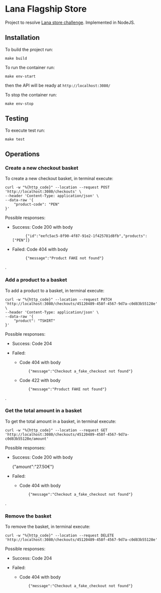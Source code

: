 # Lana Flagship Store

Project to resolve [Lana store challenge](https://github.com/blaltarriba/flagship-store-js/tree/master/challenge-description). Implemented in NodeJS.


## Installation

To build the project run:

    make build

To run the container run:

    make env-start

then the API will be ready at `http://localhost:3080/`

To stop the container run:

    make env-stop

## Testing

To execute test run:

    make test


## Operations

### Create a new checkout basket

To create a new checkout basket, in terminal execute:

    curl -w "%{http_code}" --location --request POST 'http://localhost:3080/checkouts' \
    --header 'Content-Type: application/json' \
    --data-raw '{
        "product-code": "PEN"
    }'

Possible responses:
- Success: Code 200 with body

            {"id":"eefc5ac5-8f90-4f87-91e2-1f425781d8fb","products":["PEN"]}

- Failed: Code 404 with body

            {"message":"Product FAKE not found"}

.

### Add a product to a basket

To add a product to a basket, in terminal execute:

    curl -w "%{http_code}" --location --request PATCH 'http://localhost:3080/checkouts/45120489-458f-4567-9d7a-c0d83b55128e' \
    --header 'Content-Type: application/json' \
    --data-raw '{
        "product": "TSHIRT"
    }'

Possible responses:
- Success: Code 204

- Failed:

  - Code 404 with body

            {"message":"Checkout a_fake_checkout not found"}

  - Code 422 with body

            {"message":"Product FAKE not found"}

.


### Get the total amount in a basket

To get the total amount in a basket, in terminal execute:

    curl -w "%{http_code}" --location --request GET 'http://localhost:3080/checkouts/45120489-458f-4567-9d7a-c0d83b55128e/amount'

Possible responses:
- Success: Code 200 with body

    {"amount":"27.50€"}

- Failed:

  - Code 404 with body

            {"message":"Checkout a_fake_checkout not found"}

.

### Remove the basket

To remove the basket, in terminal execute:

    curl -w "%{http_code}" --location --request DELETE 'http://localhost:3080/checkouts/45120489-458f-4567-9d7a-c0d83b55128e'

Possible responses:
- Success: Code 204

- Failed:

  - Code 404 with body

            {"message":"Checkout a_fake_checkout not found"}
